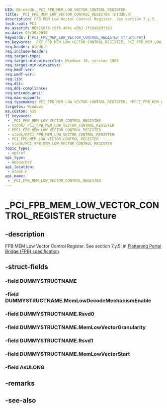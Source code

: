 ```yaml
---
UID: NS:ntddk._PCI_FPB_MEM_LOW_VECTOR_CONTROL_REGISTER
title: _PCI_FPB_MEM_LOW_VECTOR_CONTROL_REGISTER (ntddk.h)
description: FPB MEM Low Vector Control Register. See section 7.y.5.
tech.root: PCI
ms.assetid: 86b15870-c6f5-464c-a0b2-7f10e869f383
ms.date: 09/30/2018
keywords: ["PCI_FPB_MEM_LOW_VECTOR_CONTROL_REGISTER structure"]
ms.keywords: _PCI_FPB_MEM_LOW_VECTOR_CONTROL_REGISTER, PCI_FPB_MEM_LOW_VECTOR_CONTROL_REGISTER, *PPCI_FPB_MEM_LOW_VECTOR_CONTROL_REGISTER,
req.header: ntddk.h
req.include-header: 
req.target-type: 
req.target-min-winverclnt: Windows 10, version 1809
req.target-min-winversvr: 
req.kmdf-ver: 
req.umdf-ver: 
req.lib: 
req.dll: 
req.ddi-compliance: 
req.unicode-ansi: 
req.max-support: 
req.typenames: PCI_FPB_MEM_LOW_VECTOR_CONTROL_REGISTER, *PPCI_FPB_MEM_LOW_VECTOR_CONTROL_REGISTER
targetos: Windows
ms.custom: RS5
f1_keywords:
 - _PCI_FPB_MEM_LOW_VECTOR_CONTROL_REGISTER
 - ntddk/_PCI_FPB_MEM_LOW_VECTOR_CONTROL_REGISTER
 - PPCI_FPB_MEM_LOW_VECTOR_CONTROL_REGISTER
 - ntddk/PPCI_FPB_MEM_LOW_VECTOR_CONTROL_REGISTER
 - PCI_FPB_MEM_LOW_VECTOR_CONTROL_REGISTER
 - ntddk/PCI_FPB_MEM_LOW_VECTOR_CONTROL_REGISTER
topic_type:
 - apiref
api_type:
 - HeaderDef
api_location:
 - ntddk.h
api_name:
 - _PCI_FPB_MEM_LOW_VECTOR_CONTROL_REGISTER
---
```


# _PCI_FPB_MEM_LOW_VECTOR_CONTROL_REGISTER structure


## -description

FPB MEM Low Vector Control Register. See section 7.y.5. in [Flattening Portal Bridge (FPB) specification](https://pcisig.com).

## -struct-fields

### -field DUMMYSTRUCTNAME

### -field DUMMYSTRUCTNAME.MemLowDecodeMechanismEnable

### -field DUMMYSTRUCTNAME.Rsvd0

### -field DUMMYSTRUCTNAME.MemLowVectorGranularity

### -field DUMMYSTRUCTNAME.Rsvd1

### -field DUMMYSTRUCTNAME.MemLowVectorStart

### -field AsULONG

## -remarks

## -see-also

